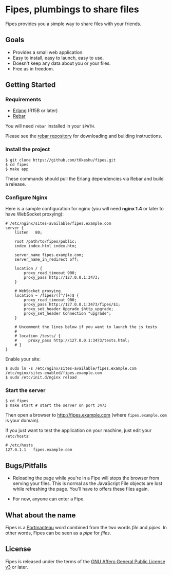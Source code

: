 # Fipes, plumbings to share files

Fipes provides you a simple way to share files with your friends.

## Goals

  - Provides a small web application.
  - Easy to install, easy to launch, easy to use.
  - Doesn't keep any data about you or your files.
  - Free as in freedom.

## Getting Started

### Requirements

  * [Erlang](http://www.erlang.org/download.html) (R15B or later)
  * [Rebar](https://github.com/basho/rebar)

You will need `rebar` installed in your `$PATH`.

Please see the [rebar repository](https://github.com/basho/rebar) for
downloading and building instructions.

### Install the project

    $ git clone https://github.com/tOkeshu/fipes.git
    $ cd fipes
    $ make app

These commands should pull the Erlang dependencies via Rebar and build
a release.

### Configure Nginx

Here is a sample configuration for nginx (you will need **nginx 1.4** or later to
have WebSocket proxying):

    # /etc/nginx/sites-available/fipes.example.com
    server {
        listen   80;

        root /path/to/fipes/public;
        index index.html index.htm;

        server_name fipes.example.com;
        server_name_in_redirect off;

        location / {
            proxy_read_timeout 900;
            proxy_pass http://127.0.0.1:3473;
        }

        # WebSocket proxying
        location ~ /fipes/([^/]+)$ {
            proxy_read_timeout 900;
            proxy_pass http://127.0.0.1:3473/fipes/$1;
            proxy_set_header Upgrade $http_upgrade;
            proxy_set_header Connection "upgrade";
        }

        # Uncomment the lines below if you want to launch the js tests
        #
        # location /tests/ {
        #     proxy_pass http://127.0.0.1:3473/tests.html;
        # }
    }

Enable your site:

    $ sudo ln -s /etc/nginx/sites-available/fipes.example.com /etc/nginx/sites-enabled/fipes.example.com
    $ sudo /etc/init.d/nginx reload

### Start the server

    $ cd fipes
    $ make start # start the server on port 3473

Then open a browser to http://fipes.example.com (where
`fipes.example.com` is your domain).

If you just want to test the application on your machine, just edit
your `/etc/hosts`:

    # /etc/hosts
    127.0.1.1	fipes.example.com

## Bugs/Pitfalls

  * Reloading the page while you're in a Fipe will stops the browser
    from serving your files. This is normal as the JavaScript File
    objects are lost while refreshing the page. You'll have to offers
    these files again.

  * For now, anyone can enter a Fipe.

## What about the name

Fipes is a [Portmanteau](http://en.wikipedia.org/wiki/Portmanteau)
word combined from the two words *file* and *pipes*. In other words,
Fipes can be seen as a *pipe* for *files*.

## License

Fipes is released under the terms of the
[GNU Affero General Public License v3](http://www.gnu.org/licenses/agpl-3.0.html)
or later.

